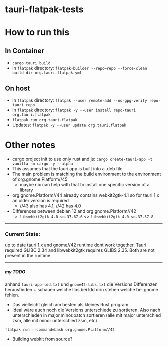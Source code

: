 # tauri-flatpak-tests

# How to run this
## In Container
- `cargo tauri build`
- in `flatpak` directory: `flatpak-builder --repo=repo --force-clean build-dir org.tauri.flatpak.yml`

## On host
- in `flatpak` directory: `flatpak --user remote-add --no-gpg-verify repo-tauri repo`
- in `flatpak` directory: `flatpak -y --user install repo-tauri org.tauri.flatpak`
- `flatpak run org.tauri.flatpak`
- Updates: `flatpak -y --user update org.tauri.flatpak`

# Other notes

- cargo project init to use only rust and js: `cargo create-tauri-app -t vanilla -m cargo -y --alpha`
- This assumes that the tauri app is built into a .deb file
- The main problem is matching the build environment to the environment of org.gnome.Platform//45
  - maybe nix can help with that to install one specific version of a library
- org.gnome.Platform//44 already contains webkit2gtk-4.1 so for tauri 1.x an older version is required
  - //43 also has 4.1, //42 has 4.0   
- Differences between debian 12 and org.gnome.Platform//42
  - `libwebkit2gtk-4.0.so.37.67.6`  <>  `libwebkit2gtk-4.0.so.37.57.8`

---

### Current State:
up to date tauri 1.x and gnome//42 runtime dont work together. Tauri required GLIBC 2.34 and libwebkit2gtk requires GLIBS 2.35. Both are not present in the runtime

---

##### my TODO 
anhand `tauri-app-ldd.txt` und `gnome42-libs.txt` die Versions Differenzen herausfinden + schauen welche libs bei ldd drin stehen welche bei gnome fehlen.
- Das vielleicht gleich am besten als kleines Rust program
- Ideal wäre auch noch die Versions unterschiede zu sortieren. Also nach unterschieden in major.minor.patch sortieren (alle mit major unterschied zsm, alle mit minor unterschied zsm, etc)

`flatpak run --command=bash org.gnome.Platform//42`

- Building webkit from source?
